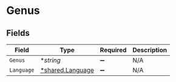 # Genus


## Fields

| Field                                               | Type                                                | Required                                            | Description                                         |
| --------------------------------------------------- | --------------------------------------------------- | --------------------------------------------------- | --------------------------------------------------- |
| `Genus`                                             | **string*                                           | :heavy_minus_sign:                                  | N/A                                                 |
| `Language`                                          | [*shared.Language](../../models/shared/language.md) | :heavy_minus_sign:                                  | N/A                                                 |